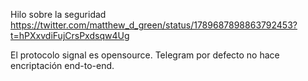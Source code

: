Hilo sobre la seguridad
https://twitter.com/matthew_d_green/status/1789687898863792453?t=hPXxvdiFujCrsPxdsqw4Ug

El protocolo signal es opensource.
Telegram por defecto no hace encriptación end-to-end.
